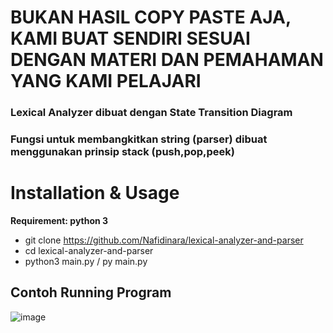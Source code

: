 # BUKAN HASIL COPY PASTE AJA, KAMI BUAT SENDIRI SESUAI DENGAN MATERI DAN PEMAHAMAN YANG KAMI PELAJARI

### Lexical Analyzer dibuat dengan State Transition Diagram
### Fungsi untuk membangkitkan string (parser) dibuat menggunakan prinsip stack (push,pop,peek)


# Installation & Usage
**Requirement: python 3**
- git clone https://github.com/Nafidinara/lexical-analyzer-and-parser
- cd lexical-analyzer-and-parser
- python3 main.py / py main.py

## Contoh Running Program
![image](https://github.com/Nafidinara/lexical-analyzer-and-parser/assets/49785290/9fd696d5-ccab-4b77-b8e7-6f26b9072e4b)

